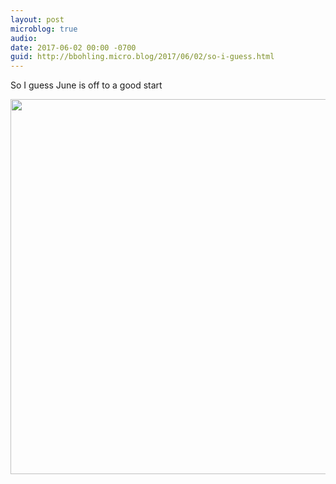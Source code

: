 ```yaml
---
layout: post
microblog: true
audio: 
date: 2017-06-02 00:00 -0700
guid: http://bbohling.micro.blog/2017/06/02/so-i-guess.html
---
```

So I guess June is off to a good start

<img src="http://bbohling.micro.blog/uploads/2017/34d6816554.jpg" width="600" height="600" style="height: auto" />

